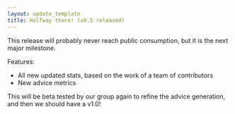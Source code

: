 ```yaml
---
layout: update_template
title: Halfway there! (v0.5 released)
---
```

This release will probably never reach public consumption, but it is the next
major milestone.

Features:

  * All new updated stats, based on the work of a team of contributors
  * New advice metrics

This will be beta tested by our group again to refine the advice generation,
and then we should have a v1.0!
